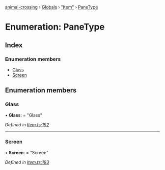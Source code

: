 [animal-crossing](../README.md) › [Globals](../globals.md) › ["Item"](../modules/_item_.md) › [PaneType](_item_.panetype.md)

# Enumeration: PaneType

## Index

### Enumeration members

* [Glass](_item_.panetype.md#glass)
* [Screen](_item_.panetype.md#screen)

## Enumeration members

###  Glass

• **Glass**: = "Glass"

*Defined in [Item.ts:192](https://github.com/Norviah/animal-crossing/blob/577801d/module/types/Item.ts#L192)*

___

###  Screen

• **Screen**: = "Screen"

*Defined in [Item.ts:193](https://github.com/Norviah/animal-crossing/blob/577801d/module/types/Item.ts#L193)*
